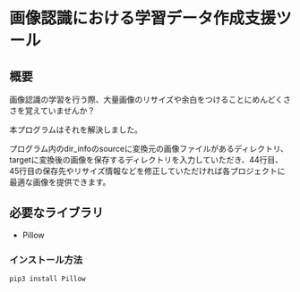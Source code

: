 # 画像認識における学習データ作成支援ツール
## 概要
画像認識の学習を行う際、大量画像のリサイズや余白をつけることにめんどくささを覚えていませんか？

本プログラムはそれを解決しました。

プログラム内のdir_infoのsourceに変換元の画像ファイルがあるディレクトリ、targetに変換後の画像を保存するディレクトリを入力していただき、44行目、45行目の保存先やリサイズ情報などを修正していただければ各プロジェクトに最適な画像を提供できます。

## 必要なライブラリ
- Pillow

### インストール方法

```
pip3 install Pillow
```
